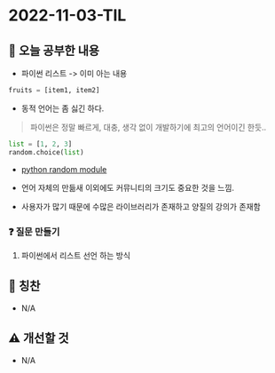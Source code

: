 # 2022-11-03-TIL

## 📝 오늘 공부한 내용
- 파이썬 리스트 -> 이미 아는 내용
```python
fruits = [item1, item2]
```
- 동적 언어는 좀 싫긴 하다.

> 파이썬은 정말 빠르게, 대충, 생각 없이 개발하기에 최고의 언어이긴 한듯..

```python
list = [1, 2, 3]
random.choice(list)
```
- [python random module](https://www.askpython.com/python-modules/python-random-module-generate-random-numbers-sequences)

- 언어 자체의 만듦새 이외에도 커뮤니티의 크기도 중요한 것을 느낌.
- 사용자가 많기 때문에 수많은 라이브러리가 존재하고 양질의 강의가 존재함

### ❓ 질문 만들기
1. 파이썬에서 리스트 선언 하는 방식

## 👏 칭찬
- N/A

## ⚠️ 개선할 것
- N/A